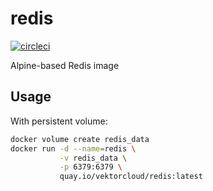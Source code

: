 # redis

[![circleci][circleci]](https://circleci.com/gh/vektorcloud/redis)

Alpine-based Redis image

## Usage

With persistent volume:
```bash
docker volume create redis_data
docker run -d --name=redis \
           -v redis_data \
           -p 6379:6379 \
           quay.io/vektorcloud/redis:latest
```

[circleci]: https://img.shields.io/circleci/build/gh/vektorcloud/redis?color=1dd6c9&logo=CircleCI&logoColor=1dd6c9&style=for-the-badge "redis"
